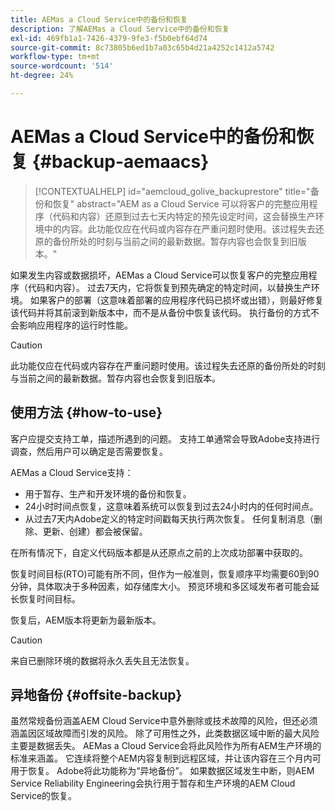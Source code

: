 ```yaml
---
title: AEMas a Cloud Service中的备份和恢复
description: 了解AEMas a Cloud Service中的备份和恢复
exl-id: 469fb1a1-7426-4379-9fe3-f5b0ebf64d74
source-git-commit: 8c73805b6ed1b7a03c65b4d21a4252c1412a5742
workflow-type: tm+mt
source-wordcount: '514'
ht-degree: 24%

---
```



# AEMas a Cloud Service中的备份和恢复 {#backup-aemaacs}

>[!CONTEXTUALHELP]
>id="aemcloud_golive_backuprestore"
>title="备份和恢复"
>abstract="AEM as a Cloud Service 可以将客户的完整应用程序（代码和内容）还原到过去七天内特定的预先设定时间，这会替换生产环境中的内容。此功能仅应在代码或内容存在严重问题时使用。该过程失去还原的备份所处的时刻与当前之间的最新数据。暂存内容也会恢复到旧版本。"

如果发生内容或数据损坏，AEMas a Cloud Service可以恢复客户的完整应用程序（代码和内容）。 过去7天内，它将恢复到预先确定的特定时间，以替换生产环境。
如果客户的部署（这意味着部署的应用程序代码已损坏或出错），则最好修复该代码并将其前滚到新版本中，而不是从备份中恢复该代码。 执行备份的方式不会影响应用程序的运行时性能。

>[!CAUTION]
>
>此功能仅应在代码或内容存在严重问题时使用。该过程失去还原的备份所处的时刻与当前之间的最新数据。暂存内容也会恢复到旧版本。

## 使用方法 {#how-to-use}

客户应提交支持工单，描述所遇到的问题。 支持工单通常会导致Adobe支持进行调查，然后用户可以确定是否需要恢复。

AEMas a Cloud Service支持：

* 用于暂存、生产和开发环境的备份和恢复。
* 24小时时间点恢复，这意味着系统可以恢复到过去24小时内的任何时间点。
* 从过去7天内Adobe定义的特定时间戳每天执行两次恢复。 任何复制消息（删除、更新、创建）都会被保留。

在所有情况下，自定义代码版本都是从还原点之前的上次成功部署中获取的。

恢复时间目标(RTO)可能有所不同，但作为一般准则，恢复顺序平均需要60到90分钟，具体取决于多种因素，如存储库大小。 预览环境和多区域发布者可能会延长恢复时间目标。

恢复后，AEM版本将更新为最新版本。

>[!CAUTION]
>
>来自已删除环境的数据将永久丢失且无法恢复。

## 异地备份 {#offsite-backup}

虽然常规备份涵盖AEM Cloud Service中意外删除或技术故障的风险，但还必须涵盖因区域故障而引发的风险。 除了可用性之外，此类数据区域中断的最大风险主要是数据丢失。
AEMas a Cloud Service会将此风险作为所有AEM生产环境的标准来涵盖。 它连续将整个AEM内容复制到远程区域，并让该内容在三个月内可用于恢复。 Adobe将此功能称为“异地备份”。
如果数据区域发生中断，则AEM Service Reliability Engineering会执行用于暂存和生产环境的AEM Cloud Service的恢复。
